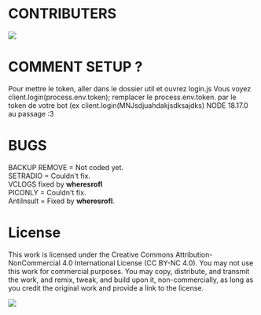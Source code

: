 # CONTRIBUTERS
<a href="https://github.com/20ch/crowbot-remade-2024/graphs/contributors">
  <img src="https://contrib.rocks/image?repo=20ch/crowbot-remade-2024" />
</a>

# COMMENT SETUP ?
Pour mettre le token, aller dans le dossier util et ouvrez login.js
Vous voyez client.login(process.env.token);  remplacer le process.env.token. par le token de votre bot (ex client.login(MNJsdjuahdakjsdksajdks)
NODE 18.17.0 au passage :3 

# BUGS


BACKUP REMOVE = Not coded yet. <br>
SETRADIO = Couldn't fix. <br> 
VCLOGS fixed by **wheresrofl** <br>
PICONLY = Couldn't fix. <br>
AntiInsult = Fixed by **wheresrofl**. <br>

# License

This work is licensed under the Creative Commons Attribution-NonCommercial 4.0 International License (CC BY-NC 4.0). You may not use this work for commercial purposes. You may copy, distribute, and transmit the work, and remix, tweak, and build upon it, non-commercially, as long as you credit the original work and provide a link to the license.

<img src="https://img.shields.io/github/license/20ch/crowbot-remade-2024?style=for-the-badge&colorA=131820&colorB=FFFFFF&logo=markdown" />
